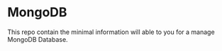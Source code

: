 # MongoDB
This repo contain the minimal information will able to you for a manage MongoDB Database.
